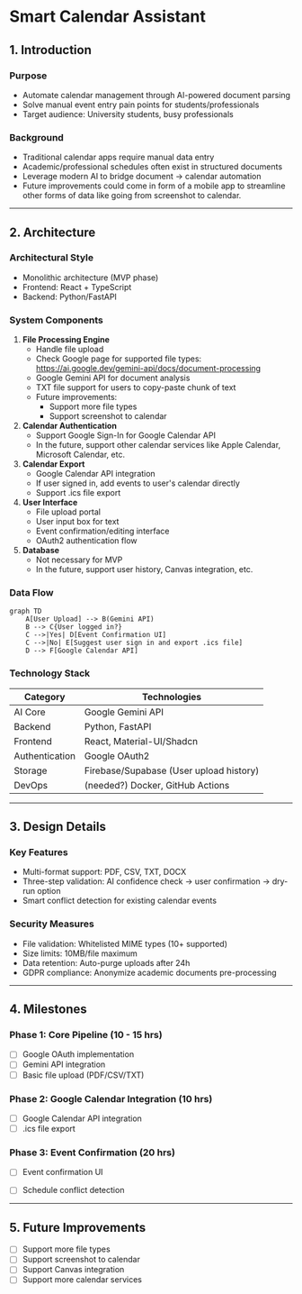 # Smart Calendar Assistant

## 1. **Introduction**
### Purpose
- Automate calendar management through AI-powered document parsing
- Solve manual event entry pain points for students/professionals
- Target audience: University students, busy professionals

### Background
- Traditional calendar apps require manual data entry
- Academic/professional schedules often exist in structured documents
- Leverage modern AI to bridge document → calendar automation
- Future improvements could come in form of a mobile app to streamline other forms of data like going from screenshot to calendar.

---

## 2. **Architecture**
### Architectural Style
- Monolithic architecture (MVP phase)
- Frontend: React + TypeScript
- Backend: Python/FastAPI

### System Components
1. **File Processing Engine**
   - Handle file upload
   - Check Google page for supported file types: https://ai.google.dev/gemini-api/docs/document-processing
   - Google Gemini API for document analysis
   - TXT file support for users to copy-paste chunk of text
   - Future improvements:
     - Support more file types
     - Support screenshot to calendar
2. **Calendar Authentication**
   - Support Google Sign-In for Google Calendar API
   - In the future, support other calendar services like Apple Calendar, Microsoft Calendar, etc.
3. **Calendar Export**
   - Google Calendar API integration
   - If user signed in, add events to user's calendar directly
   - Support .ics file export
4. **User Interface**
   - File upload portal
   - User input box for text
   - Event confirmation/editing interface
   - OAuth2 authentication flow
5. **Database**
   - Not necessary for MVP
   - In the future, support user history, Canvas integration, etc.
### Data Flow
```mermaid
graph TD
    A[User Upload] --> B(Gemini API)
    B --> C{User logged in?}
    C -->|Yes| D[Event Confirmation UI]
    C -->|No| E[Suggest user sign in and export .ics file]
    D --> F[Google Calendar API]
```

### Technology Stack
| Category        | Technologies                          |
|-----------------|---------------------------------------|
| AI Core         | Google Gemini API                     |
| Backend         | Python, FastAPI                       |
| Frontend        | React, Material-UI/Shadcn             |
| Authentication  | Google OAuth2                         |
| Storage         | Firebase/Supabase (User upload history)|
| DevOps          | (needed?) Docker, GitHub Actions      |

---

## 3. **Design Details**
### Key Features
- Multi-format support: PDF, CSV, TXT, DOCX
- Three-step validation: AI confidence check → user confirmation → dry-run option
- Smart conflict detection for existing calendar events

### Security Measures
- File validation: Whitelisted MIME types (10+ supported)
- Size limits: 10MB/file maximum
- Data retention: Auto-purge uploads after 24h
- GDPR compliance: Anonymize academic documents pre-processing

---

## 4. **Milestones**
### Phase 1: Core Pipeline (10 - 15 hrs)
- [ ] Google OAuth implementation
- [ ] Gemini API integration
- [ ] Basic file upload (PDF/CSV/TXT)

### Phase 2: Google Calendar Integration (10 hrs)
- [ ] Google Calendar API integration
- [ ] .ics file export

### Phase 3: Event Confirmation (20 hrs)
- [ ] Event confirmation UI
- [ ] Schedule conflict detection


---

## 5. **Future Improvements**
- [ ] Support more file types
- [ ] Support screenshot to calendar
- [ ] Support Canvas integration
- [ ] Support more calendar services
